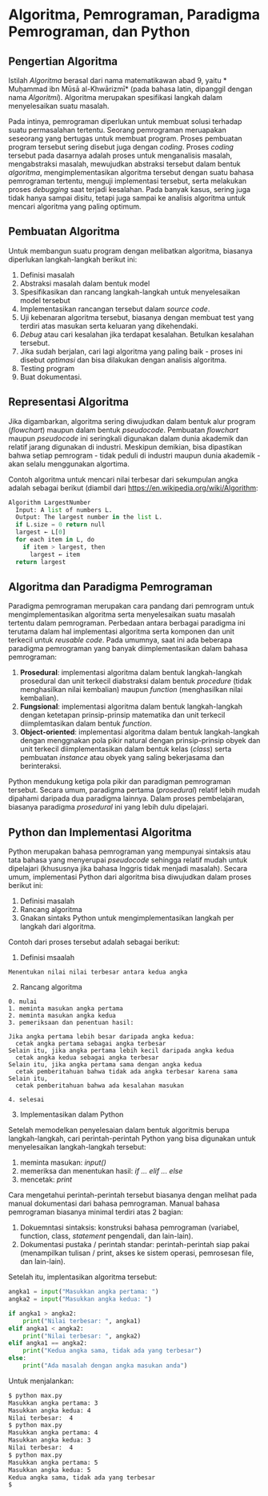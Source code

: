 # Algoritma, Pemrograman, Paradigma Pemrograman, dan Python

## Pengertian Algoritma

Istilah *Algoritma* berasal dari nama matematikawan abad 9, yaitu * Muḥammad ibn Mūsā al-Khwārizmī* (pada bahasa latin, dipanggil dengan nama *Algoritmi*). Algoritma merupakan spesifikasi langkah dalam menyelesaikan suatu masalah. 

Pada intinya, pemrograman diperlukan untuk membuat solusi terhadap suatu permasalahan tertentu. Seorang pemrograman meruapakan seseorang yang bertugas untuk membuat program. Proses pembuatan program tersebut sering disebut juga dengan *coding*. Proses *coding* tersebut pada dasarnya adalah proses untuk menganalisis masalah, mengabstraksi masalah, mewujudkan abstraksi tersebut dalam bentuk *algoritma*, mengimplementasikan algoritma tersebut dengan suatu bahasa pemrograman tertentu, menguji implementasi tersebut, serta melakukan proses *debugging* saat terjadi kesalahan. Pada banyak kasus, sering juga tidak hanya sampai disitu, tetapi juga sampai ke analisis algoritma untuk mencari algoritma yang paling optimum.

## Pembuatan Algoritma

Untuk membangun suatu program dengan melibatkan algoritma, biasanya diperlukan langkah-langkah berikut ini:

1. Definisi masalah
2. Abstraksi masalah dalam bentuk model
3. Spesifikasikan dan rancang langkah-langkah untuk menyelesaikan model tersebut
4. Implementasikan rancangan tersebut dalam *source code*.
5. Uji kebenaran algoritma tersebut, biasanya dengan membuat test yang terdiri atas masukan serta
   keluaran yang dikehendaki.
8. *Debug* atau cari kesalahan jika terdapat kesalahan. Betulkan kesalahan tersebut.
7. Jika sudah berjalan, cari lagi algoritma yang paling baik - proses ini disebut *optimasi* dan
   bisa dilakukan dengan analisis algoritma.
8. Testing program
9. Buat dokumentasi.

## Representasi Algoritma

Jika digambarkan, algoritma sering diwujudkan dalam bentuk alur program (*flowchart*) maupun dalam
bentuk *pseudocode*. Pembuatan *flowchart* maupun *pseudocode* ini seringkali digunakan dalam dunia
akademik dan relatif jarang digunakan di industri. Meskipun demikian, bisa dipastikan bahwa setiap
pemrogram - tidak peduli di industri maupun dunia akademik - akan selalu menggunakan algortima.

Contoh algoritma untuk mencari nilai terbesar dari sekumpulan angka adalah sebagai berikut (diambil
dari https://en.wikipedia.org/wiki/Algorithm:

```python
Algorithm LargestNumber
  Input: A list of numbers L.
  Output: The largest number in the list L.
  if L.size = 0 return null
  largest ← L[0]
  for each item in L, do
    if item > largest, then
      largest ← item
  return largest
```

## Algoritma dan Paradigma Pemrograman

Paradigma pemrograman merupakan cara pandang dari pemrogram untuk mengimplementasikan algoritma serta menyelesaikan suatu masalah tertentu dalam pemrograman. Perbedaan antara berbagai paradigma ini terutama dalam hal implementasi algoritma serta komponen dan unit terkecil untuk *reusable code*. Pada umumnya, saat ini ada beberapa paradigma pemrograman yang banyak diimplementasikan dalam bahasa pemrograman:

1. **Prosedural**: implementasi algoritma dalam bentuk langkah-langkah prosedural dan unit terkecil
   diabstraksi dalam bentuk *procedure* (tidak menghasilkan nilai kembalian) maupun *function*
   (menghasilkan nilai kembalian). 
2. **Fungsional**: implementasi algoritma dalam bentuk langkah-langkah dengan ketetapan
   prinsip-prinsip matematika dan unit terkecil diimplemtasikan dalam bentuk *function*.
3. **Object-oriented**: implementasi algoritma dalam bentuk langkah-langkah dengan menggnakan pola
   pikir natural dengan prinsip-prinsip obyek dan unit terkecil diimplementasikan dalam bentuk kelas
   (*class*) serta pembuatan *instance* atau obyek yang saling bekerjasama dan berinteraksi.

Python mendukung ketiga pola pikir dan paradigman pemrograman tersebut. Secara umum, paradigma
pertama (*prosedural*) relatif lebih mudah dipahami daripada dua paradigma lainnya. Dalam proses
pembelajaran, biasanya paradigma *prosedural* ini yang lebih dulu dipelajari. 

## Python dan Implementasi Algoritma

Python merupakan bahasa pemrograman yang mempunyai sintaksis atau tata bahasa yang menyerupai
*pseudocode* sehingga relatif mudah untuk dipelajari (khususnya jika bahasa Inggris tidak menjadi
masalah). Secara umum, implementasi Python dari algoritma bisa diwujudkan dalam proses berikut ini:

1. Definisi masalah
2. Rancang algoritma
3. Gnakan sintaks Python untuk mengimplementasikan langkah per langkah dari algoritma.

Contoh dari proses tersebut adalah sebagai berikut:

1. Definisi msaalah

```
Menentukan nilai nilai terbesar antara kedua angka
```

2. Rancang algoritma

```
0. mulai
1. meminta masukan angka pertama
2. meminta masukan angka kedua
3. pemeriksaan dan penentuan hasil:

Jika angka pertama lebih besar daripada angka kedua:
  cetak angka pertama sebagai angka terbesar
Selain itu, jika angka pertama lebih kecil daripada angka kedua
  cetak angka kedua sebagai angka terbesar
Selain itu, jika angka pertama sama dengan angka kedua
  cetak pemberitahuan bahwa tidak ada angka terbesar karena sama
Selain itu,
  cetak pemberitahuan bahwa ada kesalahan masukan

4. selesai
```

3. Implementasikan dalam Python

Setelah memodelkan penyelesaian dalam bentuk algoritmis berupa langkah-langkah, cari
perintah-perintah Python yang bisa digunakan untuk menyelesaikan langkah-langkah tersebut:

1. meminta masukan: *input()*
2. memeriksa dan menentukan hasil: *if ... elif ... else*
3. mencetak: *print*

Cara mengetahui perintah-perintah tersebut biasanya dengan melihat pada manual dokumentasi dari
bahasa pemrograman. Manual bahasa pemrograman biasanya minimal terdiri atas 2 bagian:

1. Dokuemntasi sintaksis: konstruksi bahasa pemrograman (variabel, function, class,  *statement*
   pengendali, dan lain-lain).
2. Dokumentasi pustaka / perintah standar: perintah-perintah siap pakai (menampilkan tulisan /
   print, akses ke sistem operasi, pemrosesan file, dan lain-lain).

Setelah itu, implentasikan algoritma tersebut:

```python
angka1 = input("Masukkan angka pertama: ")
angka2 = input("Masukkan angka kedua: ")

if angka1 > angka2:
    print("Nilai terbesar: ", angka1)
elif angka1 < angka2:
    print("Nilai terbesar: ", angka2)
elif angka1 == angka2:
    print("Kedua angka sama, tidak ada yang terbesar")
else:
    print("Ada masalah dengan angka masukan anda")
```

Untuk menjalankan:

```bash
$ python max.py
Masukkan angka pertama: 3
Masukkan angka kedua: 4
Nilai terbesar:  4
$ python max.py
Masukkan angka pertama: 4
Masukkan angka kedua: 3
Nilai terbesar:  4
$ python max.py
Masukkan angka pertama: 5
Masukkan angka kedua: 5
Kedua angka sama, tidak ada yang terbesar
$
```
